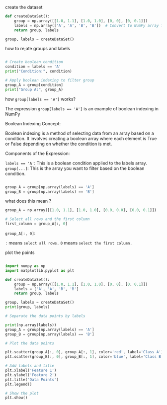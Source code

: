 create the dataset 

```py
def createDataSet():
    group = np.array([[1.0, 1.1], [1.0, 1.0], [0, 0], [0, 0.1]])
    labels = np.array(['A', 'A', 'B', 'B'])  # Convert to NumPy array for boolean indexing
    return group, labels
```

```py
group, labels = createDataSet()
```


how to re;ate groups and labels 

```py

# Create boolean condition
condition = labels == 'A'
print("Condition:", condition)

# Apply boolean indexing to filter group
group_A = group[condition]
print("Group A:", group_A)

```
how `group[labels == 'A']` works?

The expression `group[labels == 'A']` is an example of boolean indexing in NumPy

Boolean Indexing Concept:

Boolean indexing is a method of selecting data from an array based on a condition. It involves creating a boolean array where each element is True or False depending on whether the condition is met.

Components of the Expression:

`labels == 'A'`: This is a boolean condition applied to the labels array.
`group[...]`: This is the array you want to filter based on the boolean condition.


```py

group_A = group[np.array(labels) == 'A']
group_B = group[np.array(labels) == 'B']

```

what does this mean ?

```py
group_A = np.array([[1.0, 1.1], [1.0, 1.0], [0.0, 0.0], [0.0, 0.1]])

# Select all rows and the first column
first_column = group_A[:, 0]

```

`group_A[:, 0]`:

`:` means `select all rows.`
`0` means `select the first column.`

plot the points 

```py

import numpy as np 
import matplotlib.pyplot as plt

def createDataSet():
    group = np.array([[1.0, 1.1], [1.0, 1.0], [0, 0], [0, 0.1]])
    labels = ['A', 'A', 'B', 'B']
    return group, labels 

group, labels = createDataSet()
print(group, labels)

# Separate the data points by labels

print(np.array(labels))
group_A = group[np.array(labels) == 'A']
group_B = group[np.array(labels) == 'B']

# Plot the data points

plt.scatter(group_A[:, 0], group_A[:, 1], color='red', label='Class A')
plt.scatter(group_B[:, 0], group_B[:, 1], color='blue', label='Class B')

# Add labels and title
plt.xlabel('Feature 1')
plt.ylabel('Feature 2')
plt.title('Data Points')
plt.legend()

# Show the plot
plt.show()

```

#




